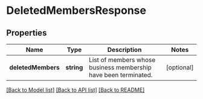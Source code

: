 # DeletedMembersResponse

## Properties
Name | Type | Description | Notes
------------ | ------------- | ------------- | -------------
**deletedMembers** | **string** | List of members whose business membership have been terminated. | [optional] 

[[Back to Model list]](../README.md#documentation-for-models) [[Back to API list]](../README.md#documentation-for-api-endpoints) [[Back to README]](../README.md)


